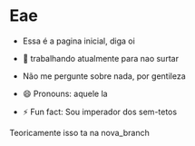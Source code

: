 # Eae

- Essa é a pagina inicial, diga oi


- 🔭 trabalhando atualmente para nao surtar
- Não me pergunte sobre nada, por gentileza
- 😄 Pronouns: aquele la 
- ⚡ Fun fact: Sou imperador dos sem-tetos

Teoricamente isso ta na nova_branch
